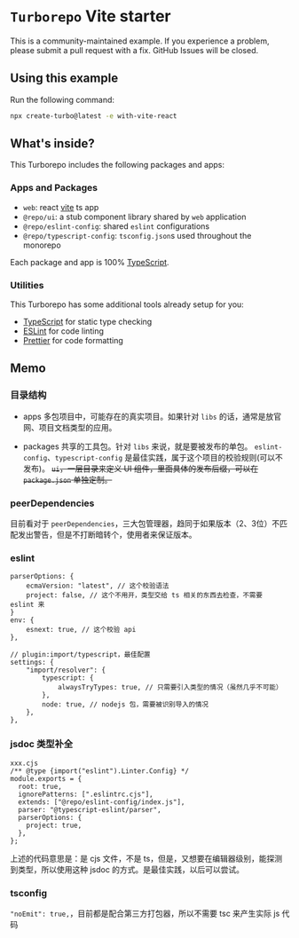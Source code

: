 # `Turborepo` Vite starter

This is a community-maintained example. If you experience a problem, please submit a pull request with a fix. GitHub Issues will be closed.

## Using this example

Run the following command:

```sh
npx create-turbo@latest -e with-vite-react
```

## What's inside?

This Turborepo includes the following packages and apps:

### Apps and Packages

- `web`: react [vite](https://vitejs.dev) ts app
- `@repo/ui`: a stub component library shared by `web` application
- `@repo/eslint-config`: shared `eslint` configurations
- `@repo/typescript-config`: `tsconfig.json`s used throughout the monorepo

Each package and app is 100% [TypeScript](https://www.typescriptlang.org/).

### Utilities

This Turborepo has some additional tools already setup for you:

- [TypeScript](https://www.typescriptlang.org/) for static type checking
- [ESLint](https://eslint.org/) for code linting
- [Prettier](https://prettier.io) for code formatting

## Memo

### 目录结构
- apps
多包项目中，可能存在的真实项目。如果针对 `libs` 的话，通常是放官网、项目文档类型的应用。

- packages
共享的工具包。针对 `libs` 来说，就是要被发布的单包。
`eslint-config`、`typescript-config` 是最佳实践，属于这个项目的校验规则(可以不发布)。
~~`ui`，一层目录来定义 UI 组件，里面具体的发布后缀，可以在 `package.json` 单独定制。~~

### peerDependencies
目前看对于 `peerDependencies`，三大包管理器，趋同于如果版本（2、3位）不匹配发出警告，但是不打断暗转个，使用者来保证版本。

### eslint
```
parserOptions: {
    ecmaVersion: "latest", // 这个校验语法
    project: false, // 这个不用开，类型交给 ts 相关的东西去检查，不需要 eslint 来
}
env: {
    esnext: true, // 这个校验 api
},

// plugin:import/typescript，最佳配置
settings: {
    "import/resolver": {
        typescript: {
            alwaysTryTypes: true, // 只需要引入类型的情况（虽然几乎不可能）
        },
        node: true, // nodejs 包，需要被识别导入的情况
    },
},
```

### jsdoc 类型补全
```
xxx.cjs
/** @type {import("eslint").Linter.Config} */
module.exports = {
  root: true,
  ignorePatterns: [".eslintrc.cjs"],
  extends: ["@repo/eslint-config/index.js"],
  parser: "@typescript-eslint/parser",
  parserOptions: {
    project: true,
  },
};
```
上述的代码意思是：是 cjs 文件，不是 ts，但是，又想要在编辑器级别，能探测到类型，所以使用这种 jsdoc 的方式。是最佳实践，以后可以尝试。

### tsconfig
`"noEmit": true,`，目前都是配合第三方打包器，所以不需要 tsc 来产生实际 js 代码